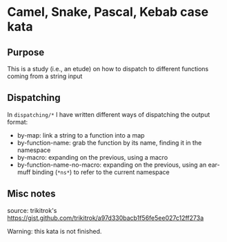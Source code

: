 # Camel, Snake, Pascal, Kebab case kata

## Purpose

This is a study (i.e., an etude) on how to dispatch to different functions coming from a string input


## Dispatching

In `dispatching/*` I have written different ways of dispatching the output format:

  * by-map: link a string to a function into a map
  * by-function-name: grab the function by its name, finding it in the namespace
  * by-macro: expanding on the previous, using a macro
  * by-function-name-no-macro: expanding on the previous, using an ear-muff binding (`*ns*`) to refer to the current namespace

## Misc notes

source: trikitrok's https://gist.github.com/trikitrok/a97d330bacb1f56fe5ee027c12ff273a

Warning: this kata is not finished.

